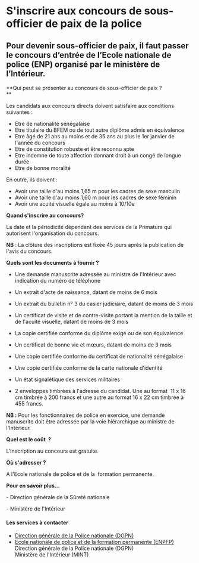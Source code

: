# S'inscrire aux concours de sous-officier de paix de la police

Pour devenir sous-officier de paix, il faut passer le concours d’entrée de l’Ecole nationale de police (ENP) organisé par le ministère de l’Intérieur.
------------------------------------------------------------------------------------------------------------------------------------------------------

**Qui peut se présenter au concours de sous-officier de paix ?  
**

Les candidats aux concours directs doivent satisfaire aux conditions suivantes :

*   Etre de nationalité sénégalaise
*   Etre titulaire du BFEM ou de tout autre diplôme admis en équivalence
*   Etre âgé de 21 ans au moins et de 35 ans au plus le 1er janvier de l'année du concours
*   Etre de constitution robuste et être reconnu apte
*   Etre indemne de toute affection donnant droit à un congé de longue durée
*   Etre de bonne moralité

En outre, ils doivent :

*   Avoir une taille d'au moins 1,65 m pour les cadres de sexe masculin
*   Avoir une taille d'au moins 1,60 m pour les cadres de sexe féminin
*   Avoir une acuité visuelle égale au moins à 10/10e  

**Quand s'inscrire au concours?**

La date et la périodicité dépendent des services de la Primature qui autorisent l'organisation du concours.  

**NB** : La clôture des inscriptions est fixée 45 jours après la publication de l'avis du concours.

**Quels sont les documents à fournir ?**

*   Une demande manuscrite adressée au ministre de l'Intérieur avec indication du numéro de téléphone
*   Un extrait d'acte de naissance, datant de moins de 6 mois
*   Un extrait du bulletin n° 3 du casier judiciaire, datant de moins de 3 mois
*   Un certificat de visite et de contre-visite portant la mention de la taille et de l'acuité visuelle, datant de moins de 3 mois
*   La copie certifiée conforme du diplôme exigé ou de son équivalence
*   Un certificat de bonne vie et mœurs, datant de moins de 3 mois
*   Une copie certifiée conforme du certificat de nationalité sénégalaise
*   Une copie certifiée conforme de la carte nationale d'identité
*   Un état signalétique des services militaires  
    
*   2 enveloppes timbrées à l'adresse du candidat. Une au format  11 x 16 cm timbrée à 200 francs et une autre au format 16 x 22 cm timbrée à 455 francs.

**NB :** Pour les fonctionnaires de police en exercice, une demande manuscrite doit être adressée par la voie hiérarchique au ministre de l'Intérieur.

**Quel est le coût  ?**

L'inscription au concours est gratuite.

**Où s'adresser ?**

A l'Ecole nationale de police et de la  formation permanente.  

**Pour en savoir plus...**

\- Direction générale de la Sûreté nationale

\- Ministère de l'Intérieur

#### Les services à contacter

*   [Direction générale de la Police nationale (DGPN)](../../../services/direction-generale-de-la-police-nationale-dgpn.md)
*   [Ecole nationale de police et de la formation permanente (ENPFP)](../../../services/ecole-nationale-de-police-et-de-la-formation-permanente-enpfp.md) Direction générale de la Police nationale (DGPN)  
    Ministère de l'Intérieur (MINT)